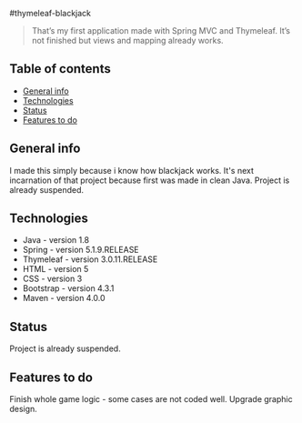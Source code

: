 #thymeleaf-blackjack
>That’s my first application made with Spring MVC and Thymeleaf. It’s not finished but views and mapping already works.

## Table of contents
* [General info](#general-info)
* [Technologies](#technologies)
* [Status](#status)
* [Features to do](#features-to-do)

## General info
I made this simply because i know how blackjack works. It's next incarnation of that project because first was made in clean Java. Project is already suspended.

## Technologies
* Java - version 1.8
* Spring - version 5.1.9.RELEASE
* Thymeleaf - version 3.0.11.RELEASE
* HTML - version 5
* CSS - version 3
* Bootstrap - version 4.3.1
* Maven - version 4.0.0


## Status

Project is already suspended.

## Features to do
Finish whole game logic - some cases are not coded well.
Upgrade graphic design.
